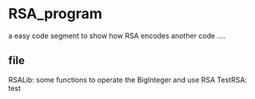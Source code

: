 # RSA_program

a easy code segment to show how RSA encodes another code ....

## file
RSALib: some functions to operate the BigInteger and use RSA
TestRSA: test
